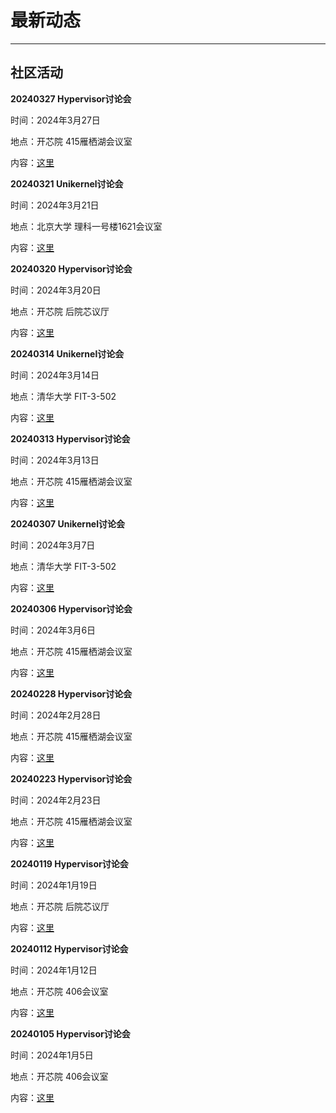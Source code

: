 # 最新动态

---

## <i class="fa-regular fa-calendar-check"></i> 社区活动

<i class="fa-solid fa-user-group"></i> **20240327 Hypervisor讨论会**

时间：2024年3月27日

地点：开芯院 415雁栖湖会议室

内容：[这里](https://maillist.syswonder.org/archives/list/hypervisor@syswonder.org/thread/QRPOA2XOM3F4TT5P5TPQX662TNJK6OY5/)

<i class="fa-solid fa-user-group"></i> **20240321 Unikernel讨论会**

时间：2024年3月21日

地点：北京大学 理科一号楼1621会议室

内容：[这里](https://maillist.syswonder.org/archives/list/unikernel@syswonder.org/thread/Q6NR3HRAK6T6QYJQQOYRVG5KQC37GLAM/)

<i class="fa-solid fa-user-group"></i> **20240320 Hypervisor讨论会**

时间：2024年3月20日

地点：开芯院 后院芯议厅

内容：[这里](https://maillist.syswonder.org/archives/list/hypervisor@syswonder.org/thread/55EHZUMM2XVKHYHIWDIE4S5DINB3YIYT/)

<i class="fa-solid fa-user-group"></i> **20240314 Unikernel讨论会**

时间：2024年3月14日

地点：清华大学 FIT-3-502

内容：[这里](https://maillist.syswonder.org/archives/list/unikernel@syswonder.org/thread/BJ4CBNZU3SE2S4HCGTA6U5VG5QUNZKE6/)

<i class="fa-solid fa-user-group"></i> **20240313 Hypervisor讨论会**

时间：2024年3月13日

地点：开芯院 415雁栖湖会议室

内容：[这里](https://maillist.syswonder.org/archives/list/hypervisor@syswonder.org/thread/ISMWHMNEEXOVN2OJ57ZEXS5OF364PBZW/)

<i class="fa-solid fa-user-group"></i> **20240307 Unikernel讨论会**

时间：2024年3月7日

地点：清华大学 FIT-3-502

内容：[这里](https://maillist.syswonder.org/archives/list/unikernel@syswonder.org/thread/F3TZM4XFEWLVVVPJCCDYU5YCDGJEIXW5/)

<i class="fa-solid fa-user-group"></i> **20240306 Hypervisor讨论会**

时间：2024年3月6日

地点：开芯院 415雁栖湖会议室

内容：[这里](https://maillist.syswonder.org/archives/list/hypervisor@syswonder.org/thread/72MYL4OQL4AL4PJPO6BUYXIYUV66PM5M/)

<i class="fa-solid fa-user-group"></i> **20240228 Hypervisor讨论会**

时间：2024年2月28日

地点：开芯院 415雁栖湖会议室

内容：[这里](https://maillist.syswonder.org/archives/list/hypervisor@syswonder.org/thread/BEAUCD2CU3IHJMVL2WW7W2WRN4YSFSJA/)

<i class="fa-solid fa-user-group"></i> **20240223 Hypervisor讨论会**

时间：2024年2月23日

地点：开芯院 415雁栖湖会议室

内容：[这里](https://maillist.syswonder.org/archives/list/hypervisor@syswonder.org/thread/H3NY6GKIU66G2RBKSBPZ7Z4I7CD6ISG4/)

<i class="fa-solid fa-user-group"></i> **20240119 Hypervisor讨论会**

时间：2024年1月19日

地点：开芯院 后院芯议厅

内容：[这里](https://maillist.syswonder.org/archives/list/hypervisor@syswonder.org/thread/AQMTV37T4LGRKPENRIBTOKXK6IHMOEAE/)

<i class="fa-solid fa-user-group"></i> **20240112 Hypervisor讨论会**

时间：2024年1月12日

地点：开芯院 406会议室

内容：[这里](https://maillist.syswonder.org/archives/list/hypervisor@syswonder.org/thread/AG6V5SIPQ53QREKEEVVVDDPMBA7GTDKW/)

<i class="fa-solid fa-user-group"></i> **20240105 Hypervisor讨论会**

时间：2024年1月5日

地点：开芯院 406会议室

内容：[这里](https://maillist.syswonder.org/archives/list/hypervisor@syswonder.org/thread/NA27JTWOXMOXORH2GDQ3ZBODTE6PTRID/)
